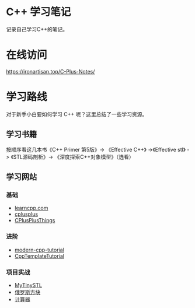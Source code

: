 # C++ 学习笔记

记录自己学习C++的笔记。


# 在线访问

<https://ironartisan.top/C-Plus-Notes/>


# 学习路线

对于新手小白要如何学习 C++ 呢？这里总结了一些学习资源。
## 学习书籍

按顺序看这几本书《C++ Primer 第5版》-> 《Effective C++》 ->《Effective stl》 -> 《STL源码剖析》-> 《深度探索C++对象模型》（选看）


## 学习网站

### 基础

* [learncpp.com](https://www.learncpp.com/) 
* [cplusplus](http://www.cplusplus.com>)
* [CPlusPlusThings](https://github.com/Light-City/CPlusPlusThings) 

### 进阶

* [modern-cpp-tutorial](https://github.com/changkun/modern-cpp-tutorial)
* [CppTemplateTutorial](https://github.com/wuye9036/CppTemplateTutorial)

### 项目实战
* [MyTinySTL](https://github.com/Alinshans/MyTinySTL)
* [俄罗斯方块](https://github.com/taylorconor/tinytetris)
* [计算器](https://github.com/microsoft/calculator)

